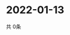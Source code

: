 # 2022-01-13
  共 0条

  <!-- BEGIN -->
  <!-- 最后更新时间Thu Jan 13 2022 04:06:37 GMT+0000 (Coordinated Universal Time) -->
  
  <!-- END -->
  
  